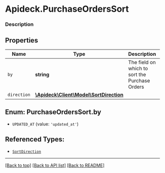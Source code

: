 # Apideck.PurchaseOrdersSort

### Description

## Properties
Name | Type | Description | Notes
------------ | ------------- | ------------- | -------------
`by` | **string** | The field on which to sort the Purchase Orders | [optional] 
`direction` | [**\Apideck\Client\Model\SortDirection**](SortDirection.md) |  | [optional] 





<a name="BY"></a>
## Enum: PurchaseOrdersSort.by


* `UPDATED_AT` (value: `'updated_at'`)




## Referenced Types:

* [`SortDirection`](SortDirection.md)

---

[[Back to top]](#) [[Back to API list]](../../../../README.md#documentation-for-api-endpoints) [[Back to README]](../../../../README.md)


